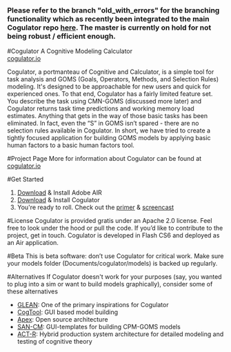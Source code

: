 ### Please refer to the branch "old_with_errors" for the branching functionality which as recently been integrated to the main Cogulator repo [here](https://github.com/Cogulator/Cogulator). The master is currently on hold for not being robust / efficient enough.

#Cogulator
A Cognitive Modeling Calculator  
[cogulator.io](http://cogulator.io)

Cogulator, a portmanteau of Cognitive and Calculator, is a simple tool for task analysis and GOMS (Goals, Operators, Methods, and Selection Rules) modeling. It's designed to be approachable for new users and quick for experienced ones. To that end, Cogulator has a fairly limited feature set. You describe the task using CMN-GOMS (discussed more later) and Cogulator returns task time predictions and working memory load estimates. Anything that gets in the way of those basic tasks has been eliminated. In fact, even the “S” in GOMS isn’t spared - there are no selection rules available in Cogulator. In short, we have tried to create a tightly focused application for building GOMS models by applying basic human factors to a basic human factors tool.

#Project Page
More for information about Cogulator can be found at [cogulator.io](http://cogulator.io)

#Get Started
1. [Download](https://get.adobe.com/air/) & Install Adobe AIR 
2. [Download](https://github.com/Cogulator/Cogulator/releases/download/v1.2/cogulator.air) & Install Cogulator
3. You're ready to roll.  Check out the [primer](http://cogulator.github.io/Cogulator/primer.html) & [screencast](http://cogulator.github.io/Cogulator/screencast.html)

#License
Cogulator is provided gratis under an Apache 2.0 license. Feel free to look under the hood or pull the code. If you’d like to contribute to the project, get in touch. Cogulator is developed in Flash CS6 and deployed as an Air application.

#Beta
This is beta software: don’t use Cogulator for critical work. Make sure your models folder (Documents/cogulator/models) is backed up regularly. 

#Alternatives
If Cogulator doesn't work for your purposes (say, you wanted to plug into a sim or want to build models graphically), consider some of these alternatives
* [GLEAN](http://web.eecs.umich.edu/~kieras/goms.html): One of the primary inspirations for Cogulator
* [CogTool](http://cogtool.hcii.cs.cmu.edu/): GUI based model building
* [Apex](http://www.ai.sri.com/project/APEX): Open source architecture
* [SAN-CM](http://cogworks.cogsci.rpi.edu/node/366): GUI-templates for building CPM-GOMS models
* [ACT-R](http://act-r.psy.cmu.edu/): Hybrid production system architecture for detailed modeling and testing of cognitive theory
